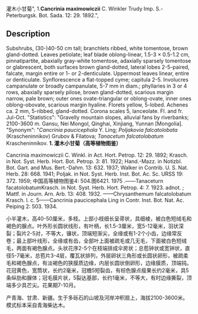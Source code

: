 灌木小甘菊",
1.**Cancrinia maximowiczii** C. Winkler Trudy Imp. S.-Peterburgsk. Bot. Sada. 12: 29. 1892.",

## Description
Subshrubs, (30-)40-50 cm tall; branchlets ribbed, white tomentose, brown gland-dotted. Leaves petiolate; leaf blade oblong-linear, 1.5-3 × 0.5-1.2 cm, pinnatipartite, abaxially gray-white tomentose, adaxially sparsely tomentose or glabrescent, both surfaces brown gland-dotted, lateral lobes 2-5-paired, falcate, margin entire or 1- or 2-denticulate. Uppermost leaves linear, entire or denticulate. Synflorescence a flat-topped cyme; capitula 2-5. Involucres campanulate or broadly campanulate, 5-7 mm in diam.; phyllaries in 3 or 4 rows, abaxially sparsely pilose, brown gland-dotted, scarious margin narrow, pale brown; outer ones ovate-triangular or oblong-ovate, inner ones oblong-obovate, scarious margin hyaline. Florets yellow, 5-lobed. Achenes ca. 2 mm, 5-ribbed, gland-dotted. Corona scales 5, lanceolate. Fl. and fr. Jul-Oct.
  "Statistics": "Gravelly mountain slopes, alluvial fans by riverbanks; 2100-3600 m. Gansu, Nei Mongol, Qinghai, Xinjiang, Yunnan [Mongolia].
  "Synonym": "*Cancrinia paucicephala* Y. Ling; *Poljakovia falcatolobata* (Krascheninnikov) Grubov &amp; Filatova; *Tanacetum falcatolobatum* Krascheninnikov.
**1. 灌木小甘菊（高等植物图鉴）**

Cancrinia maximowiczii C. Winkl. in Act. Hort. Petrop. 12: 29. 1892; Krasch. in Not. Syst. Herb. Hort. Bot. Petrop. 3: 81. 1922; Hand.-Mazz. in Notizbl. Bot. Gart. and Mus. Bert.-Dahm. 13: 632. 1937; Walker in Contrib. U. S. Nat. Herb. 28: 668. 1941; Poljak. in Not. Syst. Herb. Inst. Bot. Ac. Sc. URSS 19: 372. 1959; 中国高等植物图鉴4: 504.图6421. 1975 .——Tanaceturn facatolobatumKrasch. in Not. Syst. Herb. Hort. Petrop. 4: 7. 1923. adnot. ; Mattf. in Journ. Arn. Arb. 13: 408. 1932. ——Chrysanthemum falcatolobatum Krasch. l. c. 5——Cancrinia paucicephala Ling in Contr. Inst. Bot. Nat. Ac. Peiping 2: 503. 1934.

小半灌木，高40-50厘米，多枝。上部小枝细长呈帚状，具细棱，被白色短绒毛和褐色的腺点。叶外形长圆状线形，有叶柄，长1.5-3厘米，宽5-12毫米，羽状深裂；裂片2-5对，不等大，镰状，顶端短渐尖，全缘或有1-2个小齿，边缘常反卷；最上部叶线形，全缘或有齿，全部叶上面被疏毛或几无毛，下面被白色短绒毛，两面有褐色腺点。头状花序2-5个在枝端排成伞房状；总苞钟状或宽钟状，直径5-7毫米，总苞片3-4层，覆瓦状排列，外层卵状三角形或长圆状卵形，被疏柔毛和褐色腺点，有淡褐色的狭膜质边缘，内层长圆状倒卵形，边缘膜质，顶端钝。花冠黄色，宽筒状，长约2毫米，冠檐5短裂齿，有棕色腺点瘦果长约2毫米，具5条纵肋和腺体；冠毛膜片状，5裂达基部，长约1毫米，不等大，有时边缘撕裂，顶端多少具芒尖。花果期7-10月。

产青海、甘肃、新疆。生于多砾石的山坡及河岸冲积扇上，海拔2100-3600米。模式标本采自青海柴达木。
